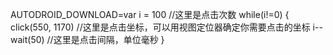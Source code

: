 AUTODROID_DOWNLOAD=var i = 100 //这里是点击次数
while(i!=0) {
click(550, 1170) //这里是点击坐标，可以用视图定位器确定你需要点击的坐标
i--
wait(50) //这里是点击间隔，单位毫秒
}
